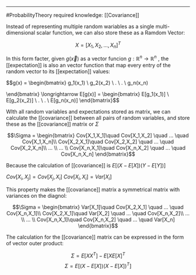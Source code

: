 ----
#ProbabilityTheory
required knowledge: [[Covariance]]

Instead of representing multiple random wariables as a single multi-dimensional scalar function, we can also store these as a Ramdom Vector:

$$X = [X_1, X_2,...,X_n]^T$$

In this form facter, given $g(\vec{x})$ as a vector funcion $g : \mathbb{R}^n \rightarrow \mathbb{R}^n$ , the [[expectation]] is also an vector function that map every entry of the random vector to its [[expectation]] values:

$$g(x) = \begin{bmatrix}
g_1(x_1) \\
g_2(x_2) \\
. \\
. \\
g_n(x_n)

\end{bmatrix} \longrightarrow 
E[g(x)] = \begin{bmatrix}
E[g_1(x_1)] \\
E[g_2(x_2)] \\
. \\
. \\
E[g_n(x_n)]
\end{bmatrix}$$

WIth all random variables and expectations stored as matrix, we can calculate the [[covariance]] between all pairs of random variables, and store these as the [[covariance]] matrix or $\Sigma$

$$\Sigma = \begin{bmatrix}
Cov[X_1,X_1]\quad Cov[X_1,X_2] \quad ... \quad Cov[X_1,X_n]\\
Cov[X_2,X_1]\quad Cov[X_2,X_2] \quad ... \quad Cov[X_2,X_n]\\
... \\
... \\
Cov[X_n,X_1]\quad Cov[X_n,X_2] \quad ... \quad Cov[X_n,X_n]
\end{bmatrix}$$

Because the calculation of [[covariance]] is $E[(X-E[X])(Y-E[Y])]$

$Cov[X_i,X_j]=Cov[X_j,X_i]$
$Cov[X_i,X_i] = Var[X_i]$

This property makes the [[covariance]] matrix a symmetrical matrix with variances on the diagnol:

$$\Sigma = \begin{bmatrix}
Var[X_1]\quad Cov[X_2,X_1] \quad ... \quad Cov[X_n,X_1]\\
Cov[X_2,X_1]\quad Var[X_2] \quad ... \quad Cov[X_n,X_2]\\
... \\
... \\
Cov[X_n,X_1]\quad Cov[X_n,X_2] \quad ... \quad Var[X_n]
\end{bmatrix}$$

The calculation for the [[covariance]] matrix can be expressed in the form of vector outer product:

$$\Sigma  = E[XX^T] - E[XE[X]^T$$
$$\Sigma = E[(X-E[X])(X-E[X])^T]$$

